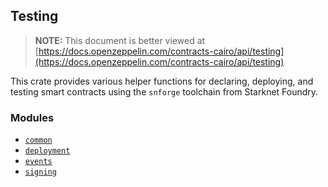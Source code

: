 ## Testing

> **NOTE:** This document is better viewed at [https://docs.openzeppelin.com/contracts-cairo/api/testing](https://docs.openzeppelin.com/contracts-cairo/api/testing)

This crate provides various helper functions for declaring, deploying,
and testing smart contracts using the `snforge` toolchain from Starknet Foundry.

### Modules

- [`common`](https://docs.openzeppelin.com/contracts-cairo/api/testing#testing-common)
- [`deployment`](https://docs.openzeppelin.com/contracts-cairo/api/testing#testing-deployment)
- [`events`](https://docs.openzeppelin.com/contracts-cairo/api/testing#testing-events)
- [`signing`](https://docs.openzeppelin.com/contracts-cairo/api/testing#testing-signing)
